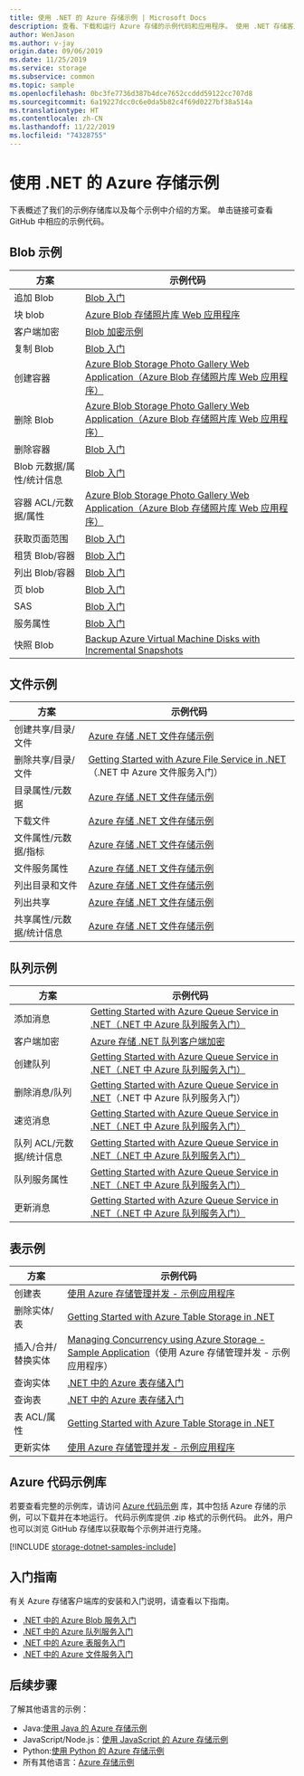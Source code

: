 ```yaml
---
title: 使用 .NET 的 Azure 存储示例 | Microsoft Docs
description: 查看、下载和运行 Azure 存储的示例代码和应用程序。 使用 .NET 存储客户端库发现 blob、队列、表和文件的入门示例。
author: WenJason
ms.author: v-jay
origin.date: 09/06/2019
ms.date: 11/25/2019
ms.service: storage
ms.subservice: common
ms.topic: sample
ms.openlocfilehash: 0bc3fe7736d387b4dce7652ccddd59122cc707d8
ms.sourcegitcommit: 6a19227dcc0c6e0da5b82c4f69d0227bf38a514a
ms.translationtype: HT
ms.contentlocale: zh-CN
ms.lasthandoff: 11/22/2019
ms.locfileid: "74328755"
---
```

# <a name="azure-storage-samples-using-net"></a>使用 .NET 的 Azure 存储示例

下表概述了我们的示例存储库以及每个示例中介绍的方案。 单击链接可查看 GitHub 中相应的示例代码。

## <a name="blob-samples"></a>Blob 示例

| **方案** | **示例代码** |
|--------------|-----------------|
| 追加 Blob | [Blob 入门](https://github.com/Azure-Samples/storage-blob-dotnet-getting-started/blob/master/BlobStorage/Advanced.cs#L1144) |
| 块 blob | [Azure Blob 存储照片库 Web 应用程序](https://github.com/Azure-Samples/storage-blobs-dotnet-webapp/blob/master/WebApp-Storage-DotNet/Controllers/HomeController.cs) |
| 客户端加密 | [Blob 加密示例](https://github.com/Azure/azure-storage-net/blob/master/Samples/GettingStarted/EncryptionSamples/BlobGettingStarted/Program.cs) |
| 复制 Blob | [Blob 入门](https://github.com/Azure-Samples/storage-blob-dotnet-getting-started/blob/master/BlobStorage/Advanced.cs) |
| 创建容器 | [Azure Blob Storage Photo Gallery Web Application（Azure Blob 存储照片库 Web 应用程序）](https://github.com/Azure-Samples/storage-blobs-dotnet-webapp/blob/master/WebApp-Storage-DotNet/Controllers/HomeController.cs) |
| 删除 Blob | [Azure Blob Storage Photo Gallery Web Application（Azure Blob 存储照片库 Web 应用程序）](https://github.com/Azure-Samples/storage-blobs-dotnet-webapp/blob/master/WebApp-Storage-DotNet/Controllers/HomeController.cs) |
| 删除容器 | [Blob 入门](https://github.com/Azure-Samples/storage-blob-dotnet-getting-started/blob/master/BlobStorage/Advanced.cs) |
| Blob 元数据/属性/统计信息 | [Blob 入门](https://github.com/Azure-Samples/storage-blob-dotnet-getting-started/blob/master/BlobStorage/Advanced.cs) |
| 容器 ACL/元数据/属性 | [Azure Blob Storage Photo Gallery Web Application（Azure Blob 存储照片库 Web 应用程序）](https://github.com/Azure-Samples/storage-blobs-dotnet-webapp/blob/master/WebApp-Storage-DotNet/Controllers/HomeController.cs) |
| 获取页面范围 | [Blob 入门](https://github.com/Azure-Samples/storage-blob-dotnet-getting-started/blob/master/BlobStorage/Advanced.cs) |
| 租赁 Blob/容器 | [Blob 入门](https://github.com/Azure-Samples/storage-blob-dotnet-getting-started/blob/master/BlobStorage/Advanced.cs) |
| 列出 Blob/容器 | [Blob 入门](https://github.com/Azure-Samples/storage-blob-dotnet-getting-started/blob/master/BlobStorage/GettingStarted.cs) |
| 页 blob | [Blob 入门](https://github.com/Azure-Samples/storage-blob-dotnet-getting-started/blob/master/BlobStorage/GettingStarted.cs) |
| SAS | [Blob 入门](https://github.com/Azure-Samples/storage-blob-dotnet-getting-started/blob/master/BlobStorage/Advanced.cs) |
| 服务属性 | [Blob 入门](https://github.com/Azure-Samples/storage-blob-dotnet-getting-started/blob/master/BlobStorage/Advanced.cs) |
| 快照 Blob | [Backup Azure Virtual Machine Disks with Incremental Snapshots](https://github.com/Azure-Samples/storage-blob-dotnet-back-up-with-incremental-snapshots/blob/master/Program.cs) |

## <a name="file-samples"></a>文件示例

| **方案** | **示例代码** |
|--------------|-----------------|
| 创建共享/目录/文件 | [Azure 存储 .NET 文件存储示例](https://github.com/Azure/azure-storage-net/blob/master/Samples/GettingStarted/VisualStudioQuickStarts/DataFileStorage/Program.cs) |
| 删除共享/目录/文件 | [Getting Started with Azure File Service in .NET](https://github.com/Azure-Samples/storage-file-dotnet-getting-started/blob/master/FileStorage/GettingStarted.cs)（.NET 中 Azure 文件服务入门） |
| 目录属性/元数据 | [Azure 存储 .NET 文件存储示例](https://github.com/Azure-Samples/storage-file-dotnet-getting-started/blob/9f12304b2f5f5472a1c87c1e21be4af5661ac043/FileStorage/Advanced.cs) |
| 下载文件 | [Azure 存储 .NET 文件存储示例](https://github.com/Azure/azure-storage-net/blob/master/Samples/GettingStarted/VisualStudioQuickStarts/DataFileStorage/Program.cs) |
| 文件属性/元数据/指标 | [Azure 存储 .NET 文件存储示例](https://github.com/Azure-Samples/storage-file-dotnet-getting-started/blob/9f12304b2f5f5472a1c87c1e21be4af5661ac043/FileStorage/Advanced.cs) |
| 文件服务属性 | [Azure 存储 .NET 文件存储示例](https://github.com/Azure-Samples/storage-file-dotnet-getting-started/blob/9f12304b2f5f5472a1c87c1e21be4af5661ac043/FileStorage/Advanced.cs) |
| 列出目录和文件 | [Azure 存储 .NET 文件存储示例](https://github.com/Azure/azure-storage-net/blob/master/Samples/GettingStarted/VisualStudioQuickStarts/DataFileStorage/Program.cs) |
| 列出共享 | [Azure 存储 .NET 文件存储示例](https://github.com/Azure-Samples/storage-file-dotnet-getting-started/blob/9f12304b2f5f5472a1c87c1e21be4af5661ac043/FileStorage/Advanced.cs) |
| 共享属性/元数据/统计信息 | [Azure 存储 .NET 文件存储示例](https://github.com/Azure-Samples/storage-file-dotnet-getting-started/blob/9f12304b2f5f5472a1c87c1e21be4af5661ac043/FileStorage/Advanced.cs) |

## <a name="queue-samples"></a>队列示例

| **方案** | **示例代码** |
|--------------|-----------------|
| 添加消息 | [Getting Started with Azure Queue Service in .NET（.NET 中 Azure 队列服务入门）](https://github.com/Azure-Samples/storage-queue-dotnet-getting-started/blob/master/QueueStorage/GettingStarted.cs) |
| 客户端加密 | [Azure 存储 .NET 队列客户端加密](https://github.com/Azure/azure-storage-net/blob/master/Samples/GettingStarted/EncryptionSamples/QueueGettingStarted/Program.cs) |
| 创建队列 | [Getting Started with Azure Queue Service in .NET（.NET 中 Azure 队列服务入门）](https://github.com/Azure-Samples/storage-queue-dotnet-getting-started/blob/master/QueueStorage/GettingStarted.cs) |
| 删除消息/队列 | [Getting Started with Azure Queue Service in .NET](https://github.com/Azure-Samples/storage-queue-dotnet-getting-started/blob/master/QueueStorage/GettingStarted.cs)（.NET 中 Azure 队列服务入门） |
| 速览消息 | [Getting Started with Azure Queue Service in .NET（.NET 中 Azure 队列服务入门）](https://github.com/Azure-Samples/storage-queue-dotnet-getting-started/blob/master/QueueStorage/GettingStarted.cs) |
| 队列 ACL/元数据/统计信息 | [Getting Started with Azure Queue Service in .NET（.NET 中 Azure 队列服务入门）](https://github.com/Azure-Samples/storage-queue-dotnet-getting-started/blob/master/QueueStorage/Advanced.cs) |
| 队列服务属性 | [Getting Started with Azure Queue Service in .NET（.NET 中 Azure 队列服务入门）](https://github.com/Azure-Samples/storage-queue-dotnet-getting-started/blob/master/QueueStorage/Advanced.cs) |
| 更新消息 | [Getting Started with Azure Queue Service in .NET（.NET 中 Azure 队列服务入门）](https://github.com/Azure-Samples/storage-queue-dotnet-getting-started/blob/master/QueueStorage/GettingStarted.cs) |

## <a name="table-samples"></a>表示例

| **方案** | **示例代码** |
|--------------|-----------------|
| 创建表 | [使用 Azure 存储管理并发 - 示例应用程序](https://code.msdn.microsoft.com/Managing-Concurrency-using-56018114/sourcecode?fileId=123913&pathId=50196262) |
| 删除实体/表 | [Getting Started with Azure Table Storage in .NET](https://github.com/Azure-Samples/storage-table-dotnet-getting-started/blob/master/TableStorage/BasicSamples.cs) |
| 插入/合并/替换实体 | [Managing Concurrency using Azure Storage - Sample Application](https://code.msdn.microsoft.com/Managing-Concurrency-using-56018114/sourcecode?fileId=123913&pathId=50196262)（使用 Azure 存储管理并发 - 示例应用程序） |
| 查询实体 | [.NET 中的 Azure 表存储入门](https://github.com/Azure-Samples/storage-table-dotnet-getting-started/blob/master/TableStorage/BasicSamples.cs) |
| 查询表 | [.NET 中的 Azure 表存储入门](https://github.com/Azure-Samples/storage-table-dotnet-getting-started/blob/master/TableStorage/BasicSamples.cs) |
| 表 ACL/属性 | [Getting Started with Azure Table Storage in .NET](https://github.com/Azure-Samples/storage-table-dotnet-getting-started/blob/master/TableStorage/AdvancedSamples.cs) |
| 更新实体 | [使用 Azure 存储管理并发 - 示例应用程序](https://code.msdn.microsoft.com/Managing-Concurrency-using-56018114/sourcecode?fileId=123913&pathId=50196262) |

## <a name="azure-code-samples-library"></a>Azure 代码示例库

若要查看完整的示例库，请访问 [Azure 代码示例](https://azure.microsoft.com/resources/samples/?service=storage) 库，其中包括 Azure 存储的示例，可以下载并在本地运行。 代码示例库提供 .zip 格式的示例代码。 此外，用户也可以浏览 GitHub 存储库以获取每个示例并进行克隆。

[!INCLUDE [storage-dotnet-samples-include](../../../includes/storage-dotnet-samples-include.md)]

## <a name="getting-started-guides"></a>入门指南

有关 Azure 存储客户端库的安装和入门说明，请查看以下指南。

* [.NET 中的 Azure Blob 服务入门](../blobs/storage-dotnet-how-to-use-blobs.md)
* [.NET 中的 Azure 队列服务入门](../storage-dotnet-how-to-use-queues.md)
* [.NET 中的 Azure 表服务入门](../../cosmos-db/table-storage-how-to-use-dotnet.md)
* [.NET 中的 Azure 文件服务入门](../storage-dotnet-how-to-use-files.md)

## <a name="next-steps"></a>后续步骤

了解其他语言的示例：

* Java:[使用 Java 的 Azure 存储示例](storage-samples-java.md)
* JavaScript/Node.js：[使用 JavaScript 的 Azure 存储示例](storage-samples-javascript.md)
* Python:[使用 Python 的 Azure 存储示例](storage-samples-python.md)
* 所有其他语言：[Azure 存储示例](../storage-samples.md)
